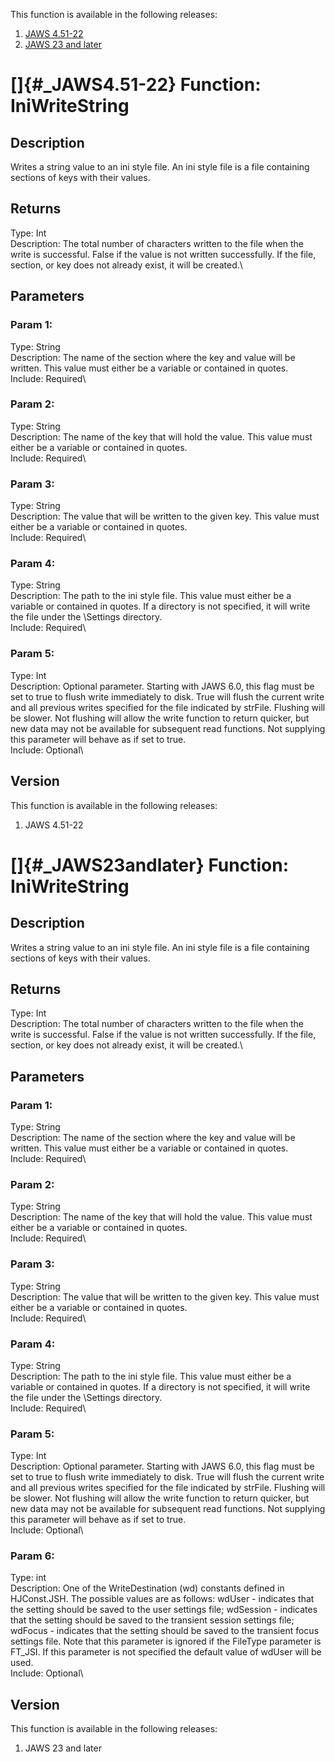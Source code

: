 This function is available in the following releases:

1.  [JAWS 4.51-22](#_JAWS4.51-22)
2.  [JAWS 23 and later](#_JAWS23andlater)

# []{#_JAWS4.51-22} Function: IniWriteString

## Description

Writes a string value to an ini style file. An ini style file is a file
containing sections of keys with their values.

## Returns

Type: Int\
Description: The total number of characters written to the file when the
write is successful. False if the value is not written successfully. If
the file, section, or key does not already exist, it will be created.\

## Parameters

### Param 1:

Type: String\
Description: The name of the section where the key and value will be
written. This value must either be a variable or contained in quotes.\
Include: Required\

### Param 2:

Type: String\
Description: The name of the key that will hold the value. This value
must either be a variable or contained in quotes.\
Include: Required\

### Param 3:

Type: String\
Description: The value that will be written to the given key. This value
must either be a variable or contained in quotes.\
Include: Required\

### Param 4:

Type: String\
Description: The path to the ini style file. This value must either be a
variable or contained in quotes. If a directory is not specified, it
will write the file under the \\Settings directory.\
Include: Required\

### Param 5:

Type: Int\
Description: Optional parameter. Starting with JAWS 6.0, this flag must
be set to true to flush write immediately to disk. True will flush the
current write and all previous writes specified for the file indicated
by strFile. Flushing will be slower. Not flushing will allow the write
function to return quicker, but new data may not be available for
subsequent read functions. Not supplying this parameter will behave as
if set to true.\
Include: Optional\

## Version

This function is available in the following releases:

1.  JAWS 4.51-22

# []{#_JAWS23andlater} Function: IniWriteString

## Description

Writes a string value to an ini style file. An ini style file is a file
containing sections of keys with their values.

## Returns

Type: Int\
Description: The total number of characters written to the file when the
write is successful. False if the value is not written successfully. If
the file, section, or key does not already exist, it will be created.\

## Parameters

### Param 1:

Type: String\
Description: The name of the section where the key and value will be
written. This value must either be a variable or contained in quotes.\
Include: Required\

### Param 2:

Type: String\
Description: The name of the key that will hold the value. This value
must either be a variable or contained in quotes.\
Include: Required\

### Param 3:

Type: String\
Description: The value that will be written to the given key. This value
must either be a variable or contained in quotes.\
Include: Required\

### Param 4:

Type: String\
Description: The path to the ini style file. This value must either be a
variable or contained in quotes. If a directory is not specified, it
will write the file under the \\Settings directory.\
Include: Required\

### Param 5:

Type: Int\
Description: Optional parameter. Starting with JAWS 6.0, this flag must
be set to true to flush write immediately to disk. True will flush the
current write and all previous writes specified for the file indicated
by strFile. Flushing will be slower. Not flushing will allow the write
function to return quicker, but new data may not be available for
subsequent read functions. Not supplying this parameter will behave as
if set to true.\
Include: Optional\

### Param 6:

Type: int\
Description: One of the WriteDestination (wd) constants defined in
HJConst.JSH. The possible values are as follows: wdUser - indicates that
the setting should be saved to the user settings file; wdSession -
indicates that the setting should be saved to the transient session
settings file; wdFocus - indicates that the setting should be saved to
the transient focus settings file. Note that this parameter is ignored
if the FileType parameter is FT_JSI. If this parameter is not specified
the default value of wdUser will be used.\
Include: Optional\

## Version

This function is available in the following releases:

1.  JAWS 23 and later
